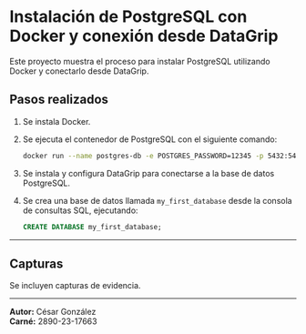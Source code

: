 # Instalación de PostgreSQL con Docker y conexión desde DataGrip

Este proyecto muestra el proceso para instalar PostgreSQL utilizando Docker y conectarlo desde DataGrip.

## Pasos realizados

1. Se instala Docker.
2. Se ejecuta el contenedor de PostgreSQL con el siguiente comando:

   ```bash
   docker run --name postgres-db -e POSTGRES_PASSWORD=12345 -p 5432:5432 -d postgres
   ```

3. Se instala y configura DataGrip para conectarse a la base de datos PostgreSQL.
4. Se crea una base de datos llamada `my_first_database` desde la consola de consultas SQL, ejecutando:

   ```sql
   CREATE DATABASE my_first_database;
   ```

---

## Capturas

Se incluyen capturas de evidencia.

---

**Autor:** César González  
**Carné:** 2890-23-17663